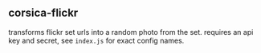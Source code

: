 corsica-flickr
---

transforms flickr set urls into a random photo from the set. requires an api key and secret, see `index.js` for exact config names.

